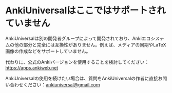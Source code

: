 # AnkiUniversalはここではサポートされていません

AnkiUniversalは別の開発者グループによって開発されており、Ankiエコシステムの他の部分と完全には互換性がありません。例えば、メディアの同期やLaTeX画像の作成などをサポートしていません。

代わりに、公式のAnkiバージョンを使用することを検討してください：<https://apps.ankiweb.net>

AnkiUniversalの使用を続けたい場合は、質問をAnkiUniversalの作者に直接お問い合わせください：ankiuniversal@gmail.com